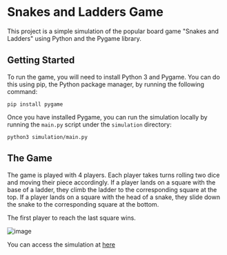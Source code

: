 
Snakes and Ladders Game
=======================
This project is a simple simulation of the popular board game "Snakes and Ladders" using Python and the Pygame library.

Getting Started
---------------
To run the game, you will need to install Python 3 and Pygame. You can do this using pip, the Python package manager, by running the following command:

`pip install pygame`

Once you have installed Pygame, you can run the simulation locally by running the `main.py` script under the `simulation` directory:

`python3 simulation/main.py`

The Game
----------------

The game is played with 4 players. Each player takes turns rolling two dice and moving their piece accordingly. If a player lands on a square with the base of a ladder, they climb the ladder to the corresponding square at the top. If a player lands on a square with the head of a snake, they slide down the snake to the corresponding square at the bottom.

The first player to reach the last square wins.

![image](https://user-images.githubusercontent.com/79083991/236770147-c9222910-43f0-4917-b99e-e95d41ef7148.png)

You can access the simulation at [here](https://snakes-and-ladders.abdellahi.me/)

